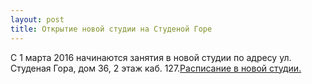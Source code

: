 ```yaml
---
layout: post
title: Открытие новой студии на Студеной Горе
---
```

С 1 марта 2016 начинаются занятия в новой студии по адресу ул. Студеная Гора, дом 36, 2 этаж каб. 127.<a href="/schedule/index.html#schedule-spasskaya-i-suzdalsky">Расписание в новой студии.</a>


